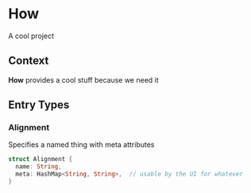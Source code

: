 # How

A cool project

## Context

**How** provides a cool stuff because we need it

## Entry Types

### Alignment

Specifies a named thing with meta attributes

``` rust
struct Alignment {
  name: String,
  meta: HashMap<String, String>,  // usable by the UI for whatever
}
```
